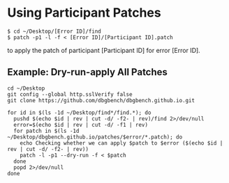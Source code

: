 # Using Participant Patches

```
$ cd ~/Desktop/[Error ID]/find
$ patch -p1 -l -f < [Error ID]/[Participant ID].patch
```
to apply the patch of participant [Participant ID] for error [Error ID].

## Example: Dry-run-apply All Patches

```
cd ~/Desktop
git config --global http.sslVerify false
git clone https://github.com/dbgbench/dbgbench.github.io.git

for id in $(ls -1d ~/Desktop/find*/find.*); do
  pushd $(echo $id | rev | cut -d/ -f2- | rev)/find 2>/dev/null
  error=$(echo $id | rev | cut -d/ -f1 | rev)
  for patch in $(ls -1d ~/Desktop/dbgbench.github.io/patches/$error/*.patch); do 
    echo Checking whether we can apply $patch to $error ($(echo $id | rev | cut -d/ -f2- | rev))
    patch -l -p1 --dry-run -f < $patch
  done
  popd 2>/dev/null
done
```
